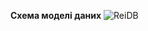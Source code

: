 **Схема моделі даних**
![ReiDB](https://github.com/oleksandrblazhko/ai-212-socheslo/assets/101970415/36d01767-25d7-4a33-a5a5-4217f86500a9)
